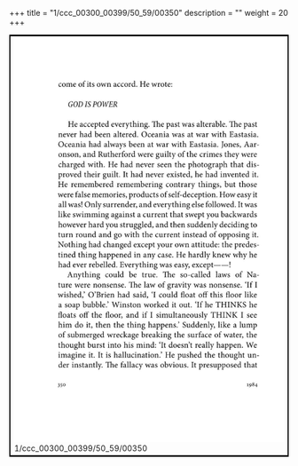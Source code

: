+++
title = "1/ccc_00300_00399/50_59/00350"
description = ""
weight = 20
+++

<table style="border:2px solid black;max-width:800px;max-height:800px;" 
><tr><td>
<img class="center-fit-jpg"
src="/jpg_/out_jpg_1984__350.jpg">
1/ccc_00300_00399/50_59/00350
</img></td></tr></table>

